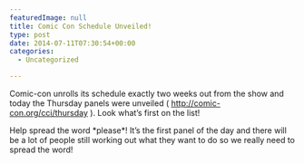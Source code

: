 ```yaml
---
featuredImage: null
title: Comic Con Schedule Unveiled!
type: post
date: 2014-07-11T07:30:54+00:00
categories:
  - Uncategorized

---
```

Comic-con unrolls its schedule exactly two weeks out from the show and today the Thursday panels were unveiled ( http://comic-con.org/cci/thursday ). Look what&#8217;s first on the list!

Help spread the word \*please\*! It&#8217;s the first panel of the day and there will be a lot of people still working out what they want to do so we really need to spread the word!
